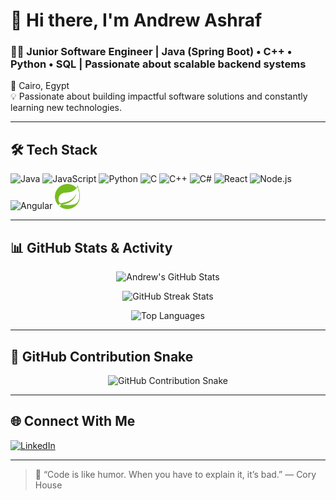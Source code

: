 # 👋 Hi there, I'm Andrew Ashraf

### 🧑‍💻 Junior Software Engineer | Java (Spring Boot) • C++ • Python • SQL | Passionate about scalable backend systems
📍 Cairo, Egypt  
💡 Passionate about building impactful software solutions and constantly learning new technologies.

---


## 🛠 Tech Stack

<p align="left">
  <img src="https://cdn.jsdelivr.net/gh/devicons/devicon/icons/java/java-original.svg" alt="Java" width="40" height="40"/>
  <img src="https://cdn.jsdelivr.net/gh/devicons/devicon/icons/javascript/javascript-original.svg" alt="JavaScript" width="40" height="40"/>
  <img src="https://cdn.jsdelivr.net/gh/devicons/devicon/icons/python/python-original.svg" alt="Python" width="40" height="40"/>
  <img src="https://cdn.jsdelivr.net/gh/devicons/devicon/icons/c/c-original.svg" alt="C" width="40" height="40"/>
  <img src="https://cdn.jsdelivr.net/gh/devicons/devicon/icons/cplusplus/cplusplus-original.svg" alt="C++" width="40" height="40"/>
  <img src="https://cdn.jsdelivr.net/gh/devicons/devicon/icons/csharp/csharp-original.svg" alt="C#" width="40" height="40"/>
  <img src="https://cdn.jsdelivr.net/gh/devicons/devicon/icons/react/react-original.svg" alt="React" width="40" height="40"/>
  <img src="https://cdn.jsdelivr.net/gh/devicons/devicon/icons/nodejs/nodejs-original.svg" alt="Node.js" width="40" height="40"/>
  <img src="https://cdn.jsdelivr.net/gh/devicons/devicon/icons/angularjs/angularjs-original.svg" alt="Angular" width="40" height="40"/>
  <img src="https://raw.githubusercontent.com/devicons/devicon/master/icons/spring/spring-original.svg" alt="Spring Boot" width="40" height="40"/>
</p>


---

## 📊 GitHub Stats & Activity

<p align="center">
  <img src="https://github-readme-stats.vercel.app/api?username=AndrewAshraf&show_icons=true&hide_border=true&rank_icon=github&theme=transparent&hide_title=false" alt="Andrew's GitHub Stats" />
</p>

<p align="center">
  <img src="https://streak-stats.demolab.com/?user=AndrewAshraf&theme=transparent" alt="GitHub Streak Stats" />
</p>

<p align="center">
  <img src="https://github-readme-stats.vercel.app/api/top-langs/?username=AndrewAshraf&layout=compact&theme=transparent&hide_border=true" alt="Top Languages" />
</p>

---
## 🐍 GitHub Contribution Snake

<p align="center">
  <img src="https://raw.githubusercontent.com/AndrewAshraf/AndrewAshraf/output/github-contribution-grid-snake.svg" alt="GitHub Contribution Snake" />
</p>

---


## 🌐 Connect With Me

<a href="https://www.linkedin.com/in/andrewashraf-/" target="_blank">
  <img src="https://cdn.jsdelivr.net/gh/devicons/devicon/icons/linkedin/linkedin-original.svg" width="30" height="30" alt="LinkedIn"/>
</a>

---

> 💬 “Code is like humor. When you have to explain it, it’s bad.” — Cory House
